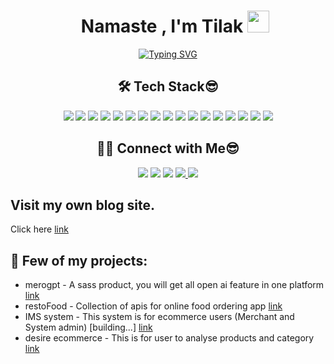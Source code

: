 

<h1 align="center"><img src="https://user-images.githubusercontent.com/96524338/195518660-de85a102-ae2d-42f7-86d0-7e6e843b7dce.png" width="16px" height="20px" />
  Namaste , I'm Tilak <img src="https://media.giphy.com/media/TEnXkcsHrP4YedChhA/giphy.gif" width="35"></h1>
<p align="center">
<a href="https://git.io/typing-svg"><img src="https://readme-typing-svg.herokuapp.com?font=Mono&size=25&pause=1000&color=24B612&center=true&vCenter=true&width=500&lines=Exploring+Webdev.;Love+To+Develop+that+help+people.;Eagar+for+new+Technology.;Security+Enthusiast.;Noob+😎" alt="Typing SVG" /></a>




<h2 align="center">🛠 Tech Stack😎</h2>
<p align="center">
  <img src="https://img.shields.io/badge/-Python-05122A?style=flat&logo=python" />
  <img src="https://img.shields.io/badge/-C-05122A?style=flat&logo=C&logoColor=A8B9CC" />
  <img src="https://img.shields.io/badge/-C++-05122A?style=flat&logo=C%2B%2B&logoColor=00599C" />
  <img src="https://img.shields.io/badge/-JavaScript-05122A?style=flat&logo=javascript" />
<!--   <img src="https://img.shields.io/badge/-HTML-05122A?style=flat&logo=HTML5" /> -->
<!--   <img src="https://img.shields.io/badge/-CSS-05122A?style=flat&logo=CSS3&logoColor=1572B6" /> -->
  <img src="https://img.shields.io/badge/-Git-05122A?style=flat&logo=git" />
  <img src="https://img.shields.io/badge/-GitHub-05122A?style=flat&logo=github" />
  <img src="https://img.shields.io/badge/pycharm-143?style=flat&logo=pycharm&logoColor=black&color=black&labelColor=green" />
  <img src="https://img.shields.io/badge/-Visual%20Studio%20Code-05122A?style=flat&logo=visual-studio-code&logoColor=007ACC" />
  <img src="https://img.shields.io/badge/-firebase-orange" />
  <img src="https://img.shields.io/badge/React-20232A?style=for-the-badge&logo=react&logoColor=61DAFB" />
  <img src="https://img.shields.io/badge/Express.js-404D59?style=for-the-badge" />
  <img src="https://img.shields.io/badge/MySQL-00000F?style=for-the-badge&logo=mysql&logoColor=white" />
  <img src="https://img.shields.io/badge/PostgreSQL-316192?style=for-the-badge&logo=postgresql&logoColor=white" />
  <img src="ttps://img.shields.io/badge/MongoDB-4EA94B?style=for-the-badge&logo=mongodb&logoColor=white" />
  <img src="ttps://img.shields.io/badge/Netlify-00C7B7?style=for-the-badge&logo=netlify&logoColor=white" />
  <img src="https://img.shields.io/badge/Amazon_AWS-232F3E?style=for-the-badge&logo=amazon-aws&logoColor=white" />
  <img src="https://img.shields.io/badge/Jest-323330?style=for-the-badge&logo=Jest&logoColor=white" />
<!--     <img src="" />
    <img src="" /> -->
</p>


<h2 align="center">🤝🏻 Connect with Me😎</h2>
<p align="center">
<a href="mailto:tilakkhatri0001@gmail.com"><img src="https://img.shields.io/badge/tilak-email-orange"/></a>
<a href="https://www.instagram.com/tilak.a1/"><img src="https://img.shields.io/badge/Tilak-instagram-yellowgreen"/></a>
<a href="https://www.facebook.com/tilak.khatri.50309277/"><img src="https://img.shields.io/badge/Tilak-facebook-brightgreen"/></a>
  <a href="https://www.twitter/@TILAK2058" >
  <img src="https://img.shields.io/badge/%40TILAK2058-twitter-blue" />
  </a>
   <a href="https://www.linkedin/TilakKhatri" >
  <img src=" https://img.shields.io/badge/LinkedIn-0077B5?style=for-the-badge&logo=linkedin&logoColor=white" />
  </a>

</p>

## Visit my own blog site.
Click here [link](https://tilakkhatri.com.np/blogs)
## 🎊 Few of my projects:
* merogpt - A sass product, you will get all open ai feature in one platform [link](https://merogpt.tilakkhatri.com.np/)
* restoFood - Collection of apis for online food ordering app [link](https://documenter.getpostman.com/view/23813986/2sA2r813hG#0cd57c82-5d7c-4ae6-8ab3-a5d608952de1)
* IMS system - This system is for ecommerce users (Merchant and System admin) [building...] [link](https://ims.tilakkhatri.com.np/)
* desire ecommerce - This is for user to analyse products and category [link](https://desire.tilakkhatri.com.np/)
